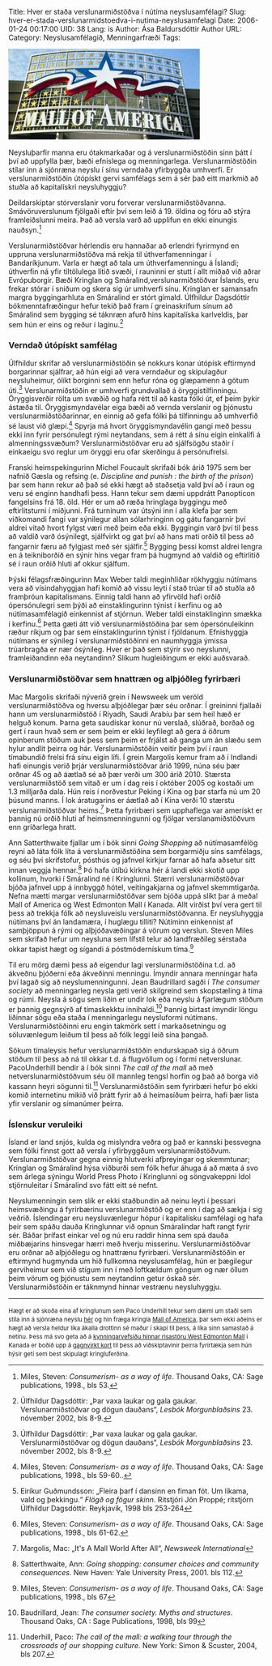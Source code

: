 Title: Hver er staða verslunarmiðstöðva í nútíma neyslusamfélagi?
Slug: hver-er-stada-verslunarmidstoedva-i-nutima-neyslusamfelagi
Date: 2006-01-24 00:17:00
UID: 38
Lang: is
Author: Ása Baldursdóttir
Author URL: 
Category: Neyslusamfélagið, Menningarfræði
Tags: 

![Mall of America](67.gif)

Neysluþarfir manna eru ótakmarkaðar og á verslunarmiðstöðin sinn þátt í því að uppfylla þær, bæði efnislega og menningarlega. Verslunarmiðstöðin stílar inn á sjónræna neyslu í sínu verndaða yfirbyggða umhverfi. Er verslunarmiðstöðin útópískt gervi samfélags sem á sér það eitt markmið að stuðla að kapitalískri neysluhyggju? 

Deildarskiptar stórverslanir voru forverar verslunarmiðstöðvanna. Smávöruverslunum fjölgaði eftir því sem leið á 19. öldina og fóru að stýra framleiðslunni meira. Það að versla varð að upplifun en ekki einungis nauðsyn.[^1]

Verslunarmiðstöðvar hérlendis eru hannaðar að erlendri fyrirmynd en uppruna verslunarmiðstöðva má rekja til úthverfamenningar í Bandaríkjunum. Varla er hægt að tala um úthverfamenningu á Íslandi; úthverfin ná yfir tiltölulega lítið svæði, í rauninni er stutt í allt miðað við aðrar Evrópuborgir. Bæði Kringlan og Smáralind,verslunarmiðstöðvar Íslands, eru frekar stórar í sniðum og skera sig úr umhverfi sínu. Kringlan er samansafn margra byggingarhluta en Smáralind er stórt gímald. Úlfhildur Dagsdóttir bókmenntafræðingur hefur tekið það fram í greinaskrifum sínum að Smáralind sem bygging sé táknræn afurð hins kapitalíska karlveldis, þar sem hún er eins og reður í laginu.[^2]

### Verndað útópískt samfélag

Úlfhildur skrifar að verslunarmiðstöðin sé nokkurs konar útópísk eftirmynd borgarinnar sjálfrar, að hún eigi að vera verndaður og skipulagður neysluheimur, ólíkt borginni sem enn hefur róna og glæpamenn á götum úti.[^3] Verslunarmiðstöðin er umhverfi grundvallað á öryggistilfinningu.  Öryggisverðir rölta um svæðið og hafa rétt til að kasta fólki út, ef þeim þykir ástæða til. Öryggismyndavélar eiga bæði að vernda verslanir og þjónustu verslunarmiðstöðarinnar, en einnig að gefa fólki þá tilfinningu að umhverfið sé laust við glæpi.[^4] Spyrja má hvort öryggismyndavélin gangi með þessu ekki inn fyrir persónulegt rými neytandans, sem á rétt á sínu eigin einkalífi á almenningssvæðum? Verslunarmiðstöðvar eru að sjálfsögðu staðir í einkaeigu svo reglur um öryggi eru ofar skerðingu á persónufrelsi.

Franski heimspekingurinn Michel Foucault skrifaði bók árið 1975 sem ber nafnið Gæsla og refsing (e. _Discipline and punish : the birth of the prison_) þar sem hann rekur að það sé ekki hægt að staðsetja vald því að í raun og veru sé enginn handhafi þess. Hann tekur sem dæmi uppdrátt Panopticon fangelsins frá  18. öld. Hér er um að ræða hringlaga byggingu með eftirlitsturni í miðjunni. Frá turninum var útsýni inn í alla klefa þar sem viðkomandi fangi var sýnilegur allan sólarhringinn og gátu fangarnir því aldrei vitað hvort fylgst væri með þeim eða ekki. Byggingin varð því til þess að valdið varð ósýnilegt, sjálfvirkt og gat því að hans mati orðið til þess að fangarnir færu að fylgjast með sér sjálfir.[^5] Bygging þessi komst aldrei lengra en á teikniborðið en sýnir hins vegar fram þá hugmynd að valdið og eftirlitið sé í raun orðið hluti af okkur sjálfum. 

Þýski félagsfræðingurinn Max Weber taldi meginhliðar rökhyggju nútímans vera að vísindahyggjan hafi komið að vissu leyti í stað trúar til að stuðla að framþróun kapitalismans. Einnig taldi hann að yfirvöld hafi orðið ópersónulegri sem þýði að einstaklingurinn týnist í kerfinu og að nútímasamfélagið einkennist af stjórnun. Weber taldi einstaklinginn smækka í kerfinu.[^6] Þetta gæti átt við verslunarmiðstöðina þar sem ópersónuleikinn ræður ríkjum og þar sem einstaklingurinn týnist í fjöldanum. Efnishyggja nútímans er sýnileg í verslunarmiðstöðinni en naumhyggja ýmissa trúarbragða er nær ósýnileg. Hver er það sem stýrir svo neyslunni, framleiðandinn eða neytandinn? Slíkum hugleiðingum er ekki auðsvarað.

### Verslunarmiðstöðvar sem hnattræn og alþjóðleg fyrirbæri

Mac Margolis skrifaði nýverið grein í Newsweek um veröld verslunarmiðstöðva og hversu alþjóðlegar þær séu orðnar. Í greininni fjallaði hann um verslunarmiðstöð í Riyadh, Saudi Arabíu þar sem heil hæð er helguð konum. Þarna geta saudískar konur nú verslað, slúðrað, borðað og gert í raun hvað sem er sem þeim er ekki leyfilegt að gera á öðrum opinberum stöðum auk þess sem þeim er frjálst að ganga um án slæðu sem hylur andlit þeirra og hár. Verslunarmiðstöðin veitir þeim því í raun tímabundið frelsi frá sínu eigin lífi. Í grein Margolis kemur fram að í Indlandi hafi einungis verið þrjár verslunarmiðstöðvar árið 1999, núna séu þær orðnar 45 og að áætlað sé að þær verði um 300 árið 2010. Stærsta verslunarmiðstöð sem vitað er um í dag reis í október 2005 og kostaði um 1.3 milljarða dala. Hún reis í norðvestur Peking í Kina og þar starfa nú um 20 þúsund manns. Í lok áratugarins er áætlað að í Kína verði 10 stærstu verslunarmiðstöðvar heims.[^7]  Þetta fyrirbæri sem upphaflega var amerískt er þannig nú orðið hluti af heimsmenningunni og fjölgar verslanamiðstöðvum enn gríðarlega hratt. 

Ann Satterthwaite fjallar um í bók sinni _Going Shopping_ að nútímasamfélög reyni að láta fólk líta á verslunarmiðstöðina sem borgarmiðju síns samfélags, og séu því skrifstofur, pósthús og jafnvel kirkjur farnar að hafa aðsetur sitt innan veggja hennar.[^8] Þó hafa útíbú kirkna hér á landi ekki skotið upp kollinum, hvorki í Smáralind né í Kringlunni. Stærri verslunarmiðstöðvar bjóða jafnvel upp á innbyggð hótel, veitingakjarna og jafnvel skemmtigarða. Nefna mætti margar verslunarmiðstöðvar sem bjóða uppá slíkt þar á meðal Mall of America og West Edmonton Mall í Kanada. Allt virðist því vera gert til þess að trekkja fólk að neysluveislu verslunarmiðstöðvanna. Er neysluhyggja nútímans því án landamæra, í huglægu tilliti? Nútíminn einkennist af samþjöppun á rými og alþjóðavæðingar á vörum og verslun. Steven Miles sem skrifað hefur um neysluna sem lífstíl telur að landfræðileg sérstaða okkar tapist hægt og sígandi á póstmódernískum tíma.[^9] 

Til eru mörg dæmi þess að eigendur lagi verslunarmiðstöðina t.d. að ákveðnu þjóðerni eða ákveðinni menningu. Ímyndir annara menningar hafa því lagað sig að neyslumenningunni. Jean Baudrillard sagði í _The consumer society_ að menningarleg neysla geti verið skilgreind sem skopstæling á tíma og rúmi. Neysla á sögu sem liðin er undir lok eða neyslu á fjarlægum stöðum er þannig gegnsýrð af tímaskekktu innihaldi.[^10]  Þannig birtast ímyndir löngu liðinnar sögu eða staða í menningarlegu neysluformi nútímans. Verslunarmiðstöðinni eru engin takmörk sett í markaðsetningu og söluvænlegum leiðum til þess að fólk leggi leið sína þangað.  

Sökum tímaleysis hefur verslunarmiðstöðin endurskapað sig á öðrum stöðum til þess að ná til okkar t.d. á flugvöllum og í formi netverslunar. PacoUnderhill bendir á í bók sinni _The call of the mall_ að með netverslunarmiðstöðvum séu öll mannleg tengsl horfin og það að borga við kassann heyri sögunni til.[^11] Verslunarmiðstöðin sem fyrirbæri hefur þó ekki komið internetinu mikið við þrátt fyrir að á heimasíðum þeirra, hafi þær lista yfir verslanir og símanúmer þeirra. 

### Íslenskur veruleiki

Ísland er land snjós, kulda og mislyndra veðra og það er kannski þessvegna sem  fólki finnst gott að versla í yfirbyggðum verslunarmiðstöðvum. Verslunarmiðstöðvar gegna einnig hlutverki afþreyingar og skemmtunar; Kringlan og Smáralind hýsa viðburði sem fólk hefur áhuga á að mæta á svo sem árlega sýningu World Press Photo í Kringlunni og söngvakeppni Idol stjörnuleitar í Smáralind svo fátt eitt sé nefnt.

Neyslumenningin sem slík er ekki staðbundin að neinu leyti í þessari heimsvæðingu á fyrirbærinu verslunarmiðstöð og er enn í dag að sækja í sig veðrið. Íslendingar eru neysluvænlegur hópur í kapitalísku samfélagi og hafa þeir sem spáðu dauða Kringlunnar við opnun Smáralindar haft rangt fyrir sér. Báðar þrífast einkar vel og nú eru raddir hinna sem spá dauða miðbæjarins hinsvegar hærri með hverju misserinu. Verslunarmiðstöðvar eru orðnar að alþjóðlegu og hnattrænu fyrirbæri. Verslunarmiðstöðin er eftirmynd hugmynda um hið fullkomna neyslusamfélag, hún er þægilegur gerviheimur sem við stígum inn í með loftkældum göngum og nær öllum þeim vörum og þjónustu sem neytandinn getur óskað sér. Verslunarmiðstöðin er táknmynd hinnar vestrænu neysluhyggju.

---

<small class="blurb">Hægt er að skoða eina af kringlunum sem Paco Underhill tekur sem dæmi um staði sem stíla inn á sjónræna neyslu [hér](http://goldsea.com/Parenting/Malls/ktp.html) og hin fræga kringla [Mall of America](http://mallofamerica.com/home.aspx), þar sem ekki aðeins er hægt að versla heldur líka ákalla drottinn sé maður í skapi til þess, á líka sinn samastað á netinu. Þess má svo geta að á [kynningarvefsíðu hinnar risastóru West Edmonton Mall](http://www.westedmall.com/home/default.asp) í Kanada er boðið upp á [gagnvirkt kort](http://www.westedmall.com/mallmap/default.asp) til þess að viðskiptavinir þeirra fyrirtækja sem hún hýsir geti sem best skipulagt kringluferðina.</small>

[^1]: Miles, Steven: _Consumerism- as a way of life_. Thousand Oaks, CA: Sage publications, 1998., bls 53. 
[^2]: Úlfhildur Dagsdóttir: „Þar vaxa laukar og gala gaukar. Verslunarmiðstöðvar og dögun dauðans“, _Lesbók Morgunblaðsins_  23. nóvember 2002, bls 8-9.
[^3]: Úlfhildur Dagsdóttir: „Þar vaxa laukar og gala gaukar. Verslunarmiðstöðvar og dögun dauðans“, _Lesbók Morgunblaðsins_ 23. nóvember 2002, bls 8-9.
[^4]: Miles, Steven: _Consumerism- as a way of life_. Thousand Oaks, CA: Sage publications, 1998., bls 59-60.. 
[^5]: Eiríkur Guðmundsson: „Fleira þarf í dansinn en fiman fót. Um líkama, vald og þekkingu.“ _Flögð og fögur skinn_. Ritstjóri Jón Proppé; ritstjórn Úlfhildur Dagsdóttir. Reykjavík, 1998 bls  253-264
[^6]: Miles, Steven: _Consumerism- as a way of life_. Thousand Oaks, CA: Sage publications, 1998., bls 61-62. 
[^7]: Margolis, Mac: „It's A Mall World After All“, _Newsweek International_
[^8]: Satterthwaite, Ann: _Going shopping: consumer choices and community consequences_. New Haven: Yale University Press, 2001.  bls 112. 
[^9]: Miles, Steven: _Consumerism- as a way of life_. Thousand Oaks, CA: Sage publications, 1998., bls 67
[^10]: Baudrillard, Jean: _The consumer society. Myths and structures_. Thousand Oaks, CA : Sage Publications, 1998, bls 99
[^11]: Underhill, Paco: _The call of the mall: a walking tour through the crossroads of our shopping culture_. New York: Simon & Scuster, 2004,  bls 207.

